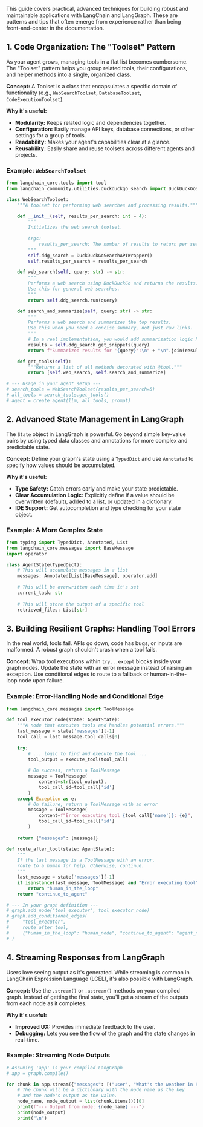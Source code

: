 This guide covers practical, advanced techniques for building robust and maintainable applications with LangChain and LangGraph. These are patterns and tips that often emerge from experience rather than being front-and-center in the documentation.

## 1. Code Organization: The "Toolset" Pattern

As your agent grows, managing tools in a flat list becomes cumbersome. The "Toolset" pattern helps you group related tools, their configurations, and helper methods into a single, organized class.

**Concept:** A Toolset is a class that encapsulates a specific domain of functionality (e.g., `WebSearchToolset`, `DatabaseToolset`, `CodeExecutionToolset`).

**Why it's useful:**
*   **Modularity:** Keeps related logic and dependencies together.
*   **Configuration:** Easily manage API keys, database connections, or other settings for a group of tools.
*   **Readability:** Makes your agent's capabilities clear at a glance.
*   **Reusability:** Easily share and reuse toolsets across different agents and projects.

### Example: `WebSearchToolset`

```python
from langchain_core.tools import tool
from langchain_community.utilities.duckduckgo_search import DuckDuckGoSearchAPIWrapper

class WebSearchToolset:
    """A toolset for performing web searches and processing results."""

    def __init__(self, results_per_search: int = 4):
        """
        Initializes the web search toolset.
        
        Args:
            results_per_search: The number of results to return per search.
        """
        self.ddg_search = DuckDuckGoSearchAPIWrapper()
        self.results_per_search = results_per_search

    def web_search(self, query: str) -> str:
        """
        Performs a web search using DuckDuckGo and returns the results.
        Use this for general web searches.
        """
        return self.ddg_search.run(query)

    def search_and_summarize(self, query: str) -> str:
        """
        Performs a web search and summarizes the top results.
        Use this when you need a concise summary, not just raw links.
        """
        # In a real implementation, you would add summarization logic here.
        results = self.ddg_search.get_snippets(query)
        return f"Summarized results for '{query}':\n" + "\n".join(results)

    def get_tools(self):
        """Returns a list of all methods decorated with @tool."""
        return [self.web_search, self.search_and_summarize]

# --- Usage in your agent setup ---
# search_tools = WebSearchToolset(results_per_search=5)
# all_tools = search_tools.get_tools() 
# agent = create_agent(llm, all_tools, prompt)
```

## 2. Advanced State Management in LangGraph

The `State` object in LangGraph is powerful. Go beyond simple key-value pairs by using typed data classes and annotations for more complex and predictable state.

**Concept:** Define your graph's state using a `TypedDict` and use `Annotated` to specify how values should be accumulated.

**Why it's useful:**
*   **Type Safety:** Catch errors early and make your state predictable.
*   **Clear Accumulation Logic:** Explicitly define if a value should be overwritten (default), added to a list, or updated in a dictionary.
*   **IDE Support:** Get autocompletion and type checking for your state object.

### Example: A More Complex State

```python
from typing import TypedDict, Annotated, List
from langchain_core.messages import BaseMessage
import operator

class AgentState(TypedDict):
    # This will accumulate messages in a list
    messages: Annotated[List[BaseMessage], operator.add]
    
    # This will be overwritten each time it's set
    current_task: str
    
    # This will store the output of a specific tool
    retrieved_files: List[str]
```

## 3. Building Resilient Graphs: Handling Tool Errors

In the real world, tools fail. APIs go down, code has bugs, or inputs are malformed. A robust graph shouldn't crash when a tool fails.

**Concept:** Wrap tool executions within `try...except` blocks inside your graph nodes. Update the state with an error message instead of raising an exception. Use conditional edges to route to a fallback or human-in-the-loop node upon failure.

### Example: Error-Handling Node and Conditional Edge

```python
from langchain_core.messages import ToolMessage

def tool_executor_node(state: AgentState):
    """A node that executes tools and handles potential errors."""
    last_message = state['messages'][-1]
    tool_call = last_message.tool_calls[0]
    
    try:
        # ... logic to find and execute the tool ...
        tool_output = execute_tool(tool_call) 
        
        # On success, return a ToolMessage
        message = ToolMessage(
            content=str(tool_output), 
            tool_call_id=tool_call['id']
        )
    except Exception as e:
        # On failure, return a ToolMessage with an error
        message = ToolMessage(
            content=f"Error executing tool {tool_call['name']}: {e}",
            tool_call_id=tool_call['id']
        )
        
    return {"messages": [message]}

def route_after_tool(state: AgentState):
    """
    If the last message is a ToolMessage with an error,
    route to a human for help. Otherwise, continue.
    """
    last_message = state['messages'][-1]
    if isinstance(last_message, ToolMessage) and "Error executing tool" in last_message.content:
        return "human_in_the_loop"
    return "continue_to_agent"

# --- In your graph definition ---
# graph.add_node("tool_executor", tool_executor_node)
# graph.add_conditional_edges(
#     "tool_executor",
#     route_after_tool,
#     {"human_in_the_loop": "human_node", "continue_to_agent": "agent_node"}
# )
```

## 4. Streaming Responses from LangGraph

Users love seeing output as it's generated. While streaming is common in LangChain Expression Language (LCEL), it's also possible with LangGraph.

**Concept:** Use the `.stream()` or `.astream()` methods on your compiled graph. Instead of getting the final state, you'll get a stream of the outputs from each node as it completes.

**Why it's useful:**
*   **Improved UX:** Provides immediate feedback to the user.
*   **Debugging:** Lets you see the flow of the graph and the state changes in real-time.

### Example: Streaming Node Outputs

```python
# Assuming 'app' is your compiled LangGraph
# app = graph.compile()

for chunk in app.stream({"messages": [("user", "What's the weather in SF?")]}):
    # The chunk will be a dictionary with the node name as the key
    # and the node's output as the value.
    node_name, node_output = list(chunk.items())[0]
    print(f"--- Output from node: {node_name} ---")
    print(node_output)
    print("\n")
```
